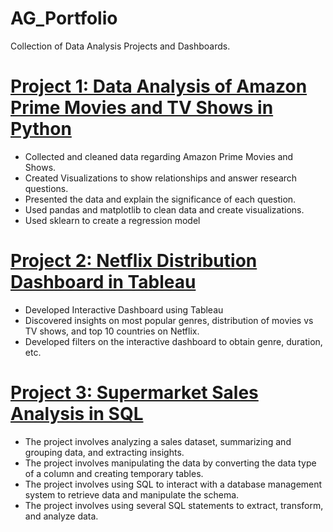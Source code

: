 # AG_Portfolio
Collection of Data Analysis Projects and Dashboards.

# [Project 1: Data Analysis of Amazon Prime Movies and TV Shows in Python](https://github.com/ag289/Amazon_shows_analysis)
* Collected and cleaned data regarding Amazon Prime Movies and Shows.
* Created Visualizations to show relationships and answer research questions.
* Presented the data and explain the significance of each question.
* Used pandas and matplotlib to clean data and create visualizations. 
* Used sklearn to create a regression model

# [Project 2: Netflix Distribution Dashboard in Tableau](https://public.tableau.com/views/NetflixDistributionDashboard/Dashboard1?:language=en-US&:display_count=n&:origin=viz_share_link)
* Developed Interactive Dashboard using Tableau
* Discovered insights on most popular genres, distribution of movies vs TV shows, and top 10 countries on Netflix.
* Developed filters on the interactive dashboard to obtain genre, duration, etc. 

# [Project 3: Supermarket Sales Analysis in SQL](https://github.com/ag289/Supermarket_Sales_Analysis_-SQL-)
* The project involves analyzing a sales dataset, summarizing and grouping data, and extracting insights.
* The project involves manipulating the data by converting the data type of a column and creating temporary tables.
* The project involves using SQL to interact with a database management system to retrieve data and manipulate the schema.
* The project involves using several SQL statements to extract, transform, and analyze data.
